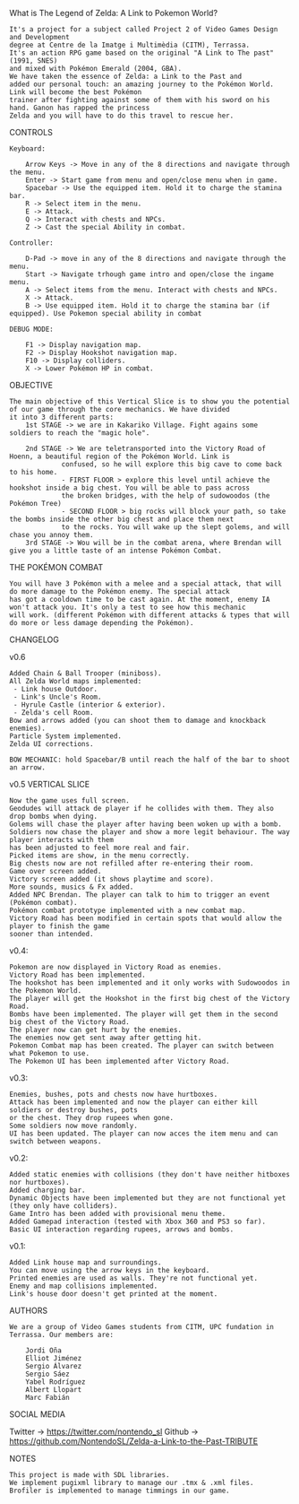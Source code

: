 ﻿What is The Legend of Zelda: A Link to Pokemon World?
	
	It's a project for a subject called Project 2 of Video Games Design and Development  
	degree at Centre de la Imatge i Multimèdia (CITM), Terrassa. 
	It's an action RPG game based on the original "A Link to The past" (1991, SNES)
	and mixed with Pokémon Emerald (2004, GBA). 
	We have taken the essence of Zelda: a Link to the Past and 
	added our personal touch: an amazing journey to the Pokémon World. Link will become the best Pokémon 
	trainer after fighting against some of them with his sword on his hand. Ganon has rapped the princess 
	Zelda and you will have to do this travel to rescue her.


CONTROLS

	Keyboard:
	
		Arrow Keys -> Move in any of the 8 directions and navigate through the menu.
		Enter -> Start game from menu and open/close menu when in game.
		Spacebar -> Use the equipped item. Hold it to charge the stamina bar.
		R -> Select item in the menu.
		E -> Attack.
		Q -> Interact with chests and NPCs.
		Z -> Cast the special Ability in combat.
		
	Controller:
	
		D-Pad -> move in any of the 8 directions and navigate through the menu.
		Start -> Navigate trhough game intro and open/close the ingame menu.
		A -> Select items from the menu. Interact with chests and NPCs.
		X -> Attack.
		B -> Use equipped item. Hold it to charge the stamina bar (if equipped). Use Pokemon special ability in combat

	DEBUG MODE:
	
		F1 -> Display navigation map.
		F2 -> Display Hookshot navigation map.
		F10 -> Display colliders.
		X -> Lower Pokémon HP in combat.

OBJECTIVE
	
	The main objective of this Vertical Slice is to show you the potential of our game through the core mechanics. We have divided
	it into 3 different parts:
		1st STAGE -> we are in Kakariko Village. Fight agains some soldiers to reach the "magic hole".

		2nd STAGE -> We are teletransported into the Victory Road of Hoenn, a beautiful region of the Pokémon World. Link is
			     confused, so he will explore this big cave to come back to his home.
			     - FIRST FLOOR > explore this level until achieve the hookshot inside a big chest. You will be able to pass across
			     the broken bridges, with the help of sudowoodos (the Pokémon Tree)
			     - SECOND FLOOR > big rocks will block your path, so take the bombs inside the other big chest and place them next
			     to the rocks. You will wake up the slept golems, and will chase you annoy them.
		3rd STAGE -> Wou will be in the combat arena, where Brendan will give you a little taste of an intense Pokémon Combat.

THE POKÉMON COMBAT
	
	You will have 3 Pokémon with a melee and a special attack, that will do more damage to the Pokémon enemy. The special attack
	has got a cooldown time to be cast again. At the moment, enemy IA won't attack you. It's only a test to see how this mechanic
	will work. (different Pokémon with different attacks & types that will do more or less damage depending the Pokémon).
	 

CHANGELOG

v0.6

	Added Chain & Ball Trooper (miniboss).
	All Zelda World maps implemented:
	 - Link house Outdoor.
	 - Link's Uncle's Room.
	 - Hyrule Castle (interior & exterior).
	 - Zelda's cell Room.
	Bow and arrows added (you can shoot them to damage and knockback enemies).
	Particle System implemented.
	Zelda UI corrections.
	
	BOW MECHANIC: hold Spacebar/B until reach the half of the bar to shoot an arrow.

v0.5 VERTICAL SLICE

	Now the game uses full screen.
	Geodudes will attack de player if he collides with them. They also drop bombs when dying.
	Golems will chase the player after having been woken up with a bomb.
	Soldiers now chase the player and show a more legit behaviour. The way player interacts with them
	has been adjusted to feel more real and fair.
	Picked items are show, in the menu correctly.	
	Big chests now are not refilled after re-entering their room.
	Game over screen added.
	Victory screen added (it shows playtime and score).
	More sounds, musics & Fx added.
	Added NPC Brendan. The player can talk to him to trigger an event (Pokémon combat).
	Pokémon combat prototype implemented with a new combat map.
	Victory Road has been modified in certain spots that would allow the player to finish the game
	sooner than intended.	

v0.4:

	Pokemon are now displayed in Victory Road as enemies.
	Victory Road has been implemented.
	The hookshot has been implemented and it only works with Sudowoodos in the Pokemon World.
	The player will get the Hookshot in the first big chest of the Victory Road.
	Bombs have been implemented. The player will get them in the second big chest of the Victory Road.
	The player now can get hurt by the enemies.
	The enemies now get sent away after getting hit.
	Pokemon Combat map has been created. The player can switch between what Pokemon to use.
	The Pokemon UI has been implemented after Victory Road.
	
v0.3:

	Enemies, bushes, pots and chests now have hurtboxes.
	Attack has been implemented and now the player can either kill soldiers or destroy bushes, pots
	or the chest. They drop rupees when gone.
	Some soldiers now move randomly.
	UI has been updated. The player can now acces the item menu and can switch between weapons.

v0.2:

	Added static enemies with collisions (they don't have neither hitboxes nor hurtboxes).
	Added charging bar.
	Dynamic Objects have been implemented but they are not functional yet (they only have colliders).
	Game Intro has been added with provisional menu theme.
	Added Gamepad interaction (tested with Xbox 360 and PS3 so far). 
	Basic UI interaction regarding rupees, arrows and bombs.

v0.1:

	Added Link house map and surroundings.
	You can move using the arrow keys in the keyboard.
	Printed enemies are used as walls. They're not functional yet.
	Enemy and map collisions implemented.
	Link's house door doesn't get printed at the moment.
	
AUTHORS

	We are a group of Video Games students from CITM, UPC fundation in Terrassa. Our members are:
		
		Jordi Oña
		Elliot Jiménez
		Sergio Álvarez
		Sergio Sáez
		Yabel Rodríguez
		Albert Llopart
		Marc Fabián

SOCIAL MEDIA

Twitter -> https://twitter.com/nontendo_sl
Github -> https://github.com/NontendoSL/Zelda-a-Link-to-the-Past-TRIBUTE

NOTES

	This project is made with SDL libraries.
	We implement pugixml library to manage our .tmx & .xml files.
	Brofiler is implemented to manage timmings in our game.
